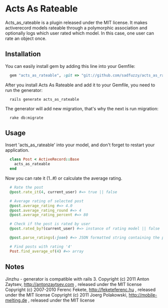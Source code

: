 # Acts As Rateable

Acts_as_rateable is a plugin released under the MIT license.
It makes activerecord models rateable through a polymorphic association and optionally logs which user rated which model.
In this case, one user can rate an object once.

## Installation

You can easily install gem by adding this line into your Gemfile:

```ruby
  gem "acts_as_rateable", :git => "git://github.com/sadfuzzy/acts_as_rateable.git", :branch => "master"
```

After you install Acts As Rateable and add it to your Gemfile, you need to run the generator:

```
  rails generate acts_as_rateable
```

The generator will add new migration, that's why the next is run migration:

```
  rake db:migrate
```

## Usage

Insert 'acts_as_rateable' into your model, and don't forget to restart your application.

```ruby
  class Post < ActiveRecord::Base
    acts_as_rateable
  end
```
Now you can rate it (1..#) or calculate the average rating.

```ruby
  # Rate the post
  @post.rate_it(4, current_user) #=> true || false

  # Average rating of selected post
  @post.average_rating #=> 4.0
  @post.average_rating_round #=> 4
  @post.average_rating_percent #=> 80

  # Check if the post is rated by user
  @post.rated_by?(current_user) #=> instance of rating model || false

  @post.parse_ratings(:json) #=> JSON formatted string containing the post's ratings

  # Find posts with rating '4'
  Post.find_average_of(4) #=> array
```

## Notes

Jinzhu - generator is compatible with rails 3.
Copyright (c) 2011 Anton Zaytsev, http://antonzaytsev.com , released under the MIT license
Copyright (c) 2007-2010 Ferenc Fekete, http://feketeferenc.hu , released under the MIT license
Copyright (c) 2011 Joerg Polakowski, http://mobile-melting.de , released under the MIT license